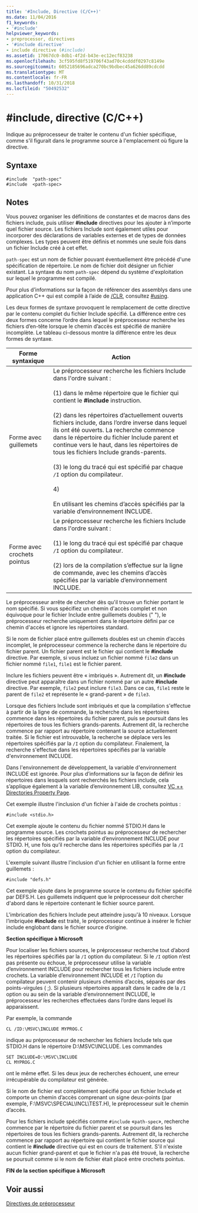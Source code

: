```yaml
---
title: '#Include, Directive (C/C++)'
ms.date: 11/04/2016
f1_keywords:
- '#include'
helpviewer_keywords:
- preprocessor, directives
- '#include directive'
- include directive (#include)
ms.assetid: 17067dc0-8db1-4f2d-b43e-ec12ecf83238
ms.openlocfilehash: 3cf595fd8f519706f43ad70c4cdddf0297c8149e
ms.sourcegitcommit: 6052185696adca270bc9bdbec45a626dd89cdcdd
ms.translationtype: MT
ms.contentlocale: fr-FR
ms.lasthandoff: 10/31/2018
ms.locfileid: "50492532"
---
```

# <a name="include-directive-cc"></a>#include, directive (C/C++)
Indique au préprocesseur de traiter le contenu d'un fichier spécifique, comme s'il figurait dans le programme source à l'emplacement où figure la directive.

## <a name="syntax"></a>Syntaxe

```
#include  "path-spec"
#include  <path-spec>
```

## <a name="remarks"></a>Notes

Vous pouvez organiser les définitions de constantes et de macros dans des fichiers include, puis utiliser **#include** directives pour les ajouter à n’importe quel fichier source. Les fichiers Include sont également utiles pour incorporer des déclarations de variables externes et de types de données complexes. Les types peuvent être définis et nommés une seule fois dans un fichier Include créé à cet effet.

`path-spec` est un nom de fichier pouvant éventuellement être précédé d'une spécification de répertoire. Le nom de fichier doit désigner un fichier existant. La syntaxe du nom `path-spec` dépend du système d'exploitation sur lequel le programme est compilé.

Pour plus d’informations sur la façon de référencer des assemblys dans une application C++ qui est compilé à l’aide de [/CLR](../build/reference/clr-common-language-runtime-compilation.md), consultez [#using](../preprocessor/hash-using-directive-cpp.md).

Les deux formes de syntaxe provoquent le remplacement de cette directive par le contenu complet du fichier Include spécifié. La différence entre ces deux formes concerne l’ordre dans lequel le préprocesseur recherche les fichiers d’en-tête lorsque le chemin d’accès est spécifié de manière incomplète. Le tableau ci-dessous montre la différence entre les deux formes de syntaxe.

|Forme syntaxique|Action|
|-----------------|------------|
|Forme avec guillemets|Le préprocesseur recherche les fichiers Include dans l'ordre suivant :<br /><br /> (1) dans le même répertoire que le fichier qui contient le **#include** instruction.<br /><br /> (2) dans les répertoires d’actuellement ouverts fichiers include, dans l’ordre inverse dans lequel ils ont été ouverts. La recherche commence dans le répertoire du fichier Include parent et continue vers le haut, dans les répertoires de tous les fichiers Include grands-parents.<br /><br /> (3) le long du tracé qui est spécifié par chaque `/I` option du compilateur.<br /><br /> 4)<br /><br /> En utilisant les chemins d’accès spécifiés par la variable d’environnement INCLUDE.|
|Forme avec crochets pointus|Le préprocesseur recherche les fichiers Include dans l'ordre suivant :<br /><br /> (1) le long du tracé qui est spécifié par chaque `/I` option du compilateur.<br /><br /> (2) lors de la compilation s’effectue sur la ligne de commande, avec les chemins d’accès spécifiés par la variable d’environnement INCLUDE.|

Le préprocesseur arrête de chercher dès qu'il trouve un fichier portant le nom spécifié. Si vous spécifiez un chemin d'accès complet et non équivoque pour le fichier Include entre guillemets doubles (" "), le préprocesseur recherche uniquement dans le répertoire défini par ce chemin d'accès et ignore les répertoires standard.

Si le nom de fichier placé entre guillemets doubles est un chemin d’accès incomplet, le préprocesseur commence la recherche dans le répertoire du fichier parent. Un fichier parent est le fichier qui contient le **#include** directive. Par exemple, si vous incluez un fichier nommé `file2` dans un fichier nommé `file1`, `file1` est le fichier parent.

Inclure les fichiers peuvent être « imbriqués ». Autrement dit, un **#include** directive peut apparaître dans un fichier nommé par un autre **#include** directive. Par exemple, `file2` peut inclure `file3`. Dans ce cas, `file1` reste le parent de `file2` et représente le « grand-parent » de `file3`.

Lorsque des fichiers Include sont imbriqués et que la compilation s'effectue à partir de la ligne de commande, la recherche dans les répertoires commence dans les répertoires du fichier parent, puis se poursuit dans les répertoires de tous les fichiers grands-parents. Autrement dit, la recherche commence par rapport au répertoire contenant la source actuellement traitée. Si le fichier est introuvable, la recherche se déplace vers les répertoires spécifiés par la `/I` option du compilateur. Finalement, la recherche s'effectue dans les répertoires spécifiés par la variable d'environnement INCLUDE.

Dans l'environnement de développement, la variable d'environnement INCLUDE est ignorée. Pour plus d’informations sur la façon de définir les répertoires dans lesquels sont recherchés les fichiers include, cela s’applique également à la variable d’environnement LIB, consultez [VC ++ Directories Property Page](../ide/vcpp-directories-property-page.md).

Cet exemple illustre l'inclusion d'un fichier à l'aide de crochets pointus :

```
#include <stdio.h>
```

Cet exemple ajoute le contenu du fichier nommé STDIO.H dans le programme source. Les crochets pointus au préprocesseur de rechercher les répertoires spécifiés par la variable d’environnement INCLUDE pour STDIO. H, une fois qu’il recherche dans les répertoires spécifiés par la `/I` option du compilateur.

L'exemple suivant illustre l'inclusion d'un fichier en utilisant la forme entre guillemets :

```
#include "defs.h"
```

Cet exemple ajoute dans le programme source le contenu du fichier spécifié par DEFS.H. Les guillemets indiquent que le préprocesseur doit chercher d'abord dans le répertoire contenant le fichier source parent.

L'imbrication des fichiers Include peut atteindre jusqu'à 10 niveaux. Lorsque l’imbriquée **#include** est traité, le préprocesseur continue à insérer le fichier include englobant dans le fichier source d’origine.

**Section spécifique à Microsoft**

Pour localiser les fichiers sources, le préprocesseur recherche tout d’abord les répertoires spécifiés par la `/I` option du compilateur. Si le `/I` option n’est pas présente ou échoue, le préprocesseur utilise la variable d’environnement INCLUDE pour rechercher tous les fichiers include entre crochets. La variable d’environnement INCLUDE et `/I` l’option du compilateur peuvent contenir plusieurs chemins d’accès, séparés par des points-virgules ( ;). Si plusieurs répertoires apparaît dans le cadre de la `/I` option ou au sein de la variable d’environnement INCLUDE, le préprocesseur les recherches effectuées dans l’ordre dans lequel ils apparaissent.

Par exemple, la commande

```
CL /ID:\MSVC\INCLUDE MYPROG.C
```

indique au préprocesseur de rechercher les fichiers Include tels que STDIO.H dans le répertoire D:\MSVC\INCLUDE\. Les commandes

```
SET INCLUDE=D:\MSVC\INCLUDE
CL MYPROG.C
```

ont le même effet. Si les deux jeux de recherches échouent, une erreur irrécupérable du compilateur est générée.

Si le nom de fichier est complètement spécifié pour un fichier Include et comporte un chemin d’accès comprenant un signe deux-points (par exemple, F:\MSVC\SPECIAL\INCL\TEST.H), le préprocesseur suit le chemin d’accès.

Pour les fichiers include spécifiés comme `#include` «`path-spec`», recherche commence par le répertoire du fichier parent et se poursuit dans les répertoires de tous les fichiers grands-parents. Autrement dit, la recherche commence par rapport au répertoire qui contient le fichier source qui contient le **#include** directive qui est en cours de traitement. S'il n'existe aucun fichier grand-parent et que le fichier n'a pas été trouvé, la recherche se poursuit comme si le nom de fichier était placé entre crochets pointus.

**FIN de la section spécifique à Microsoft**

## <a name="see-also"></a>Voir aussi

[Directives de préprocesseur](../preprocessor/preprocessor-directives.md)